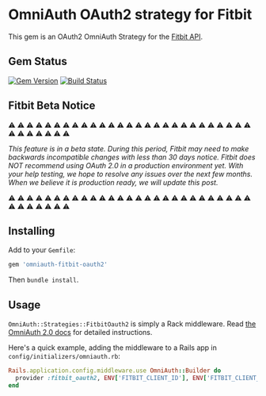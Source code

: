 # OmniAuth OAuth2 strategy for Fitbit
This gem is an OAuth2 OmniAuth Strategy for the [Fitbit API](https://wiki.fitbit.com/display/API/OAuth+2.0).

## Gem Status
[![Gem Version](https://badge.fury.io/rb/omniauth-fitbit-oauth2.svg)](http://badge.fury.io/rb/omniauth-fitbit-oauth2)
[![Build Status](https://semaphoreci.com/api/v1/projects/2fae3e5c-5bb1-4cf6-8d58-de1656ff3751/425290/shields_badge.svg)](https://semaphoreci.com/codebender/omniauth-fitbit-oauth2)

## Fitbit Beta Notice
:warning: :warning: :warning: :warning: :warning: :warning: :warning: :warning: :warning: :warning: :warning: :warning: :warning: :warning: :warning: :warning: :warning: :warning: :warning: :warning: :warning: :warning: :warning: :warning: :warning: :warning: :warning: :warning: :warning: :warning: :warning: :warning: :warning: :warning:

*This feature is in a beta state.
During this period, Fitbit may need to make backwards incompatible changes with less than 30 days notice. Fitbit does NOT recommend using OAuth 2.0 in a production environment yet.
With your help testing, we hope to resolve any issues over the next few months. When we believe it is production ready, we will update this post.*

:warning: :warning: :warning: :warning: :warning: :warning: :warning: :warning: :warning: :warning: :warning: :warning: :warning: :warning: :warning: :warning: :warning: :warning: :warning: :warning: :warning: :warning: :warning: :warning: :warning: :warning: :warning: :warning: :warning: :warning: :warning: :warning: :warning: :warning:

## Installing

Add to your `Gemfile`:

```ruby
gem 'omniauth-fitbit-oauth2'
```

Then `bundle install`.

## Usage

`OmniAuth::Strategies::FitbitOauth2` is simply a Rack middleware. Read [the OmniAuth 2.0 docs](https://github.com/intridea/omniauth-oauth2) for detailed instructions.

Here's a quick example, adding the middleware to a Rails app in `config/initializers/omniauth.rb`:

```ruby
Rails.application.config.middleware.use OmniAuth::Builder do
  provider :fitbit_oauth2, ENV['FITBIT_CLIENT_ID'], ENV['FITBIT_CLIENT_SECRET']
end
```
